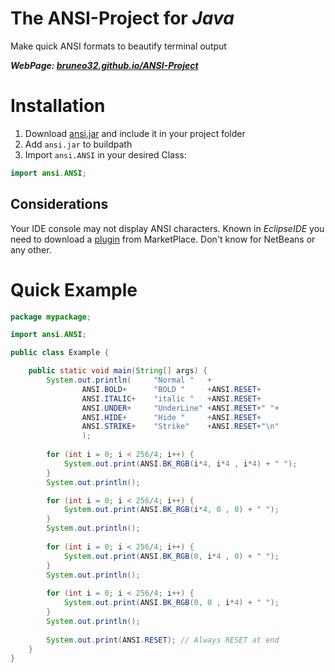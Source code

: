 # The ANSI-Project for *Java*
Make quick ANSI formats to beautify terminal output

***WebPage: [bruneo32.github.io/ANSI-Project](https://bruneo32.github.io/ANSI-Project)***


# Installation
1. Download [ansi.jar](TODO) and include it in your project folder
2. Add `ansi.jar` to buildpath
3. Import `ansi.ANSI` in your desired Class:
```java
import ansi.ANSI;
```

## Considerations
Your IDE console may not display ANSI characters. Known in *EclipseIDE* you need to download a [plugin](https://marketplace.eclipse.org/content/ansi-escape-console) from MarketPlace.
Don't know for NetBeans or any other.

# Quick Example
```java
package mypackage;

import ansi.ANSI;

public class Example {

	public static void main(String[] args) {
		System.out.println(		"Normal "	+
				ANSI.BOLD+		"BOLD "		+ANSI.RESET+
				ANSI.ITALIC+	"italic "	+ANSI.RESET+
				ANSI.UNDER+		"UnderLine"	+ANSI.RESET+" "+
				ANSI.HIDE+		"Hide "		+ANSI.RESET+
				ANSI.STRIKE+	"Strike"	+ANSI.RESET+"\n"
				);
				
		for (int i = 0; i < 256/4; i++) {
			System.out.print(ANSI.BK_RGB(i*4, i*4 , i*4) + " ");
		}
		System.out.println();

		for (int i = 0; i < 256/4; i++) {
			System.out.print(ANSI.BK_RGB(i*4, 0 , 0) + " ");
		}
		System.out.println();
		
		for (int i = 0; i < 256/4; i++) {
			System.out.print(ANSI.BK_RGB(0, i*4 , 0) + " ");
		}
		System.out.println();
		
		for (int i = 0; i < 256/4; i++) {
			System.out.print(ANSI.BK_RGB(0, 0 , i*4) + " ");
		}
		System.out.println();
		
		System.out.print(ANSI.RESET); // Always RESET at end
	}
}
```
